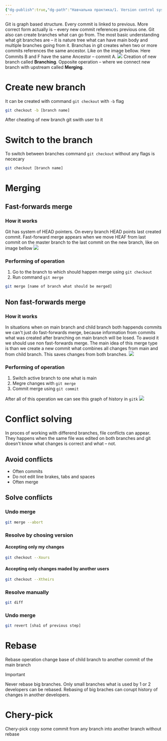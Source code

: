 ```yaml
---
{"dg-publish":true,"dg-path":"Навчальна практика/1. Version control system/6. Branching and merge.md","permalink":"/navchalna-praktika/1-version-control-system/6-branching-and-merge/"}
---
```


Git is graph based structure. Every commit is linked to previous. More correct form actually is – every new commit references previous one. Git also can create branches what can go from. The most basic understanding what git branches are – it is nature tree what can have main body and multiple branches going from it. 
Branchas in git creates when two or more commits references the same ancestor. Like on the image bellow. Here Commits B and F have the same Ancestor – commit A.
![](https://i.imgur.com/GgqliTY.png)
Creation of new branch called **Branching**. Opposite operation – where we connect new branch with upstream called **Merging**.
# Create new branch 
It can be created with command `git checkout` with `-b` flag
```sh
git checkout -b [branch name]
```
After cheating of new branch git swith user to it
# Switch to the branch
To switch between branches command `git checkout` without any flags is nececary
```sh
git checkout [branch name]
```
# Merging
## Fast-forwards merge
### How it works
Git has system of HEAD pointers. On every branch HEAD points last created commit. Fast-forward merge appears when we move HEAF from  last commit on the master branch to the last commit on the new branch, like on image bellow
![](https://i.imgur.com/VCdSabd.png)
### Performing of operation
1. Go to the branch to which should happen merge using `git checkout`
2. Run command `git merge`
```sh
git merge [name of branch what should be merged]
```
## Non fast-forwards merge
### How it works
In situations when on main branch and child branch both happends commits we can't just do fast-forwards merge, because information from commits what was created after branching on main branch will be losed. To awoid it we should use non fast-forwards merge. The main idea of this merge type is than we create a new commit what combines all changes from main and from child branch. This saves changes from both branches.
![](https://i.imgur.com/1e5gYvz.png)
### Performing of operation
1. Switch active branch to one what is main
2. Megre changes with `git merge`
3. Commit merge using `git commit`

After all of this operation we can see this graph of history in `gitk`
![](https://i.imgur.com/OdzYcz3.png)
# Conflict solving
In proces of  working with differend branches, file conflicts can appear. They happens when the same file was edited on both branches and git doesn't know what changes is correct and what – not.
## Avoid conflicts
- Often commits
- Do not edit line brakes, tabs and spaces
- Often merge
## Solve conflicts
### Undo merge
``` sh
git merge --abort
```
### Resolve by chosing version
#### Accepting only my changes
```sh
git checkout --Xours
```
#### Accepting only changes maded by another users
```sh
git checkout --Xtheirs
```
### Resolve manually
```sh
git diff
```
### Undo merge
```sh
git revert [sha1 of previous step]
```
# Rebase
Rebase operation change base of child branch to another commit of the main branch
>[!IMPORTANT]
>Never rebase big branches. Only small branches what is used by 1 or 2 developers can be rebased. Rebasing of big braches can corupt history of changes in another developers.
# Chery-pick
Chery-pick copy some commit from any branch into another branch without rebase

